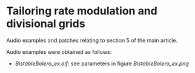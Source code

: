 # Tailoring rate modulation and divisional grids
Audio examples and patches relating to section 5 of the main article.

Audio examples were obtained as follows:

* *BistableBolero_ex.aif*: see parameters in figure *BistableBolero_ex.png* 

